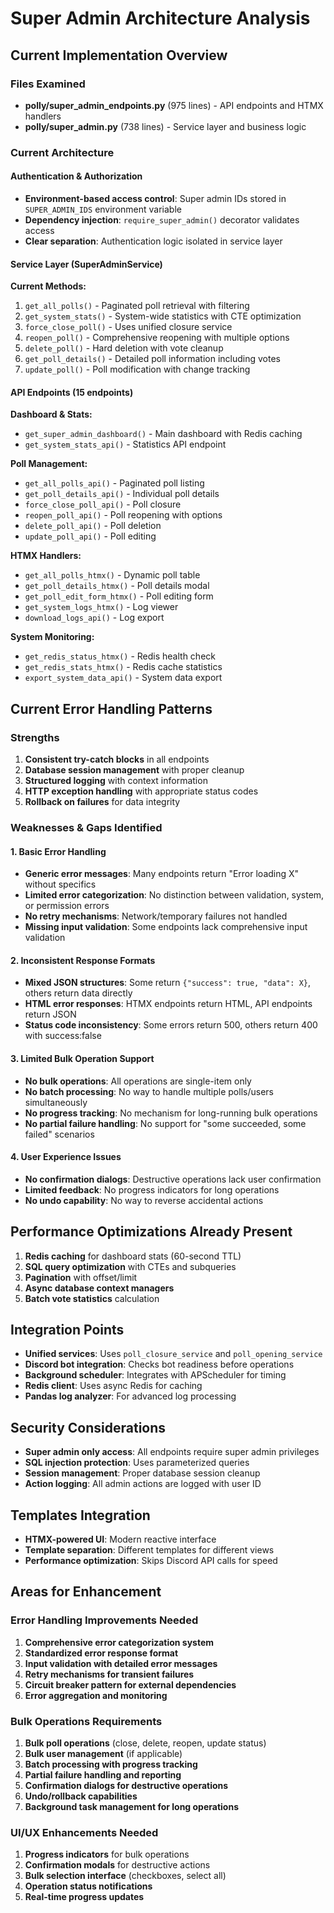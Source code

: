 # Super Admin Architecture Analysis

## Current Implementation Overview

### Files Examined
- **polly/super_admin_endpoints.py** (975 lines) - API endpoints and HTMX handlers
- **polly/super_admin.py** (738 lines) - Service layer and business logic

### Current Architecture

#### Authentication & Authorization
- **Environment-based access control**: Super admin IDs stored in `SUPER_ADMIN_IDS` environment variable
- **Dependency injection**: `require_super_admin()` decorator validates access
- **Clear separation**: Authentication logic isolated in service layer

#### Service Layer (SuperAdminService)
**Current Methods:**
1. `get_all_polls()` - Paginated poll retrieval with filtering
2. `get_system_stats()` - System-wide statistics with CTE optimization
3. `force_close_poll()` - Uses unified closure service
4. `reopen_poll()` - Comprehensive reopening with multiple options
5. `delete_poll()` - Hard deletion with vote cleanup
6. `get_poll_details()` - Detailed poll information including votes
7. `update_poll()` - Poll modification with change tracking

#### API Endpoints (15 endpoints)
**Dashboard & Stats:**
- `get_super_admin_dashboard()` - Main dashboard with Redis caching
- `get_system_stats_api()` - Statistics API endpoint

**Poll Management:**
- `get_all_polls_api()` - Paginated poll listing
- `get_poll_details_api()` - Individual poll details
- `force_close_poll_api()` - Poll closure
- `reopen_poll_api()` - Poll reopening with options
- `delete_poll_api()` - Poll deletion
- `update_poll_api()` - Poll editing

**HTMX Handlers:**
- `get_all_polls_htmx()` - Dynamic poll table
- `get_poll_details_htmx()` - Poll details modal
- `get_poll_edit_form_htmx()` - Poll editing form
- `get_system_logs_htmx()` - Log viewer
- `download_logs_api()` - Log export

**System Monitoring:**
- `get_redis_status_htmx()` - Redis health check
- `get_redis_stats_htmx()` - Redis cache statistics
- `export_system_data_api()` - System data export

## Current Error Handling Patterns

### Strengths
1. **Consistent try-catch blocks** in all endpoints
2. **Database session management** with proper cleanup
3. **Structured logging** with context information
4. **HTTP exception handling** with appropriate status codes
5. **Rollback on failures** for data integrity

### Weaknesses & Gaps Identified

#### 1. Basic Error Handling
- **Generic error messages**: Many endpoints return "Error loading X" without specifics
- **Limited error categorization**: No distinction between validation, system, or permission errors
- **No retry mechanisms**: Network/temporary failures not handled
- **Missing input validation**: Some endpoints lack comprehensive input validation

#### 2. Inconsistent Response Formats
- **Mixed JSON structures**: Some return `{"success": true, "data": X}`, others return data directly
- **HTML error responses**: HTMX endpoints return HTML, API endpoints return JSON
- **Status code inconsistency**: Some errors return 500, others return 400 with success:false

#### 3. Limited Bulk Operation Support
- **No bulk operations**: All operations are single-item only
- **No batch processing**: No way to handle multiple polls/users simultaneously
- **No progress tracking**: No mechanism for long-running bulk operations
- **No partial failure handling**: No support for "some succeeded, some failed" scenarios

#### 4. User Experience Issues
- **No confirmation dialogs**: Destructive operations lack user confirmation
- **Limited feedback**: No progress indicators for long operations
- **No undo capability**: No way to reverse accidental actions

## Performance Optimizations Already Present
1. **Redis caching** for dashboard stats (60-second TTL)
2. **SQL query optimization** with CTEs and subqueries
3. **Pagination** with offset/limit
4. **Async database context managers**
5. **Batch vote statistics** calculation

## Integration Points
- **Unified services**: Uses `poll_closure_service` and `poll_opening_service`
- **Discord bot integration**: Checks bot readiness before operations
- **Background scheduler**: Integrates with APScheduler for timing
- **Redis client**: Uses async Redis for caching
- **Pandas log analyzer**: For advanced log processing

## Security Considerations
- **Super admin only access**: All endpoints require super admin privileges
- **SQL injection protection**: Uses parameterized queries
- **Session management**: Proper database session cleanup
- **Action logging**: All admin actions are logged with user ID

## Templates Integration
- **HTMX-powered UI**: Modern reactive interface
- **Template separation**: Different templates for different views
- **Performance optimization**: Skips Discord API calls for speed

## Areas for Enhancement

### Error Handling Improvements Needed
1. **Comprehensive error categorization system**
2. **Standardized error response format**
3. **Input validation with detailed error messages**
4. **Retry mechanisms for transient failures**
5. **Circuit breaker pattern for external dependencies**
6. **Error aggregation and monitoring**

### Bulk Operations Requirements
1. **Bulk poll operations** (close, delete, reopen, update status)
2. **Bulk user management** (if applicable)
3. **Batch processing with progress tracking**
4. **Partial failure handling and reporting**
5. **Confirmation dialogs for destructive operations**
6. **Undo/rollback capabilities**
7. **Background task management for long operations**

### UI/UX Enhancements Needed
1. **Progress indicators** for bulk operations
2. **Confirmation modals** for destructive actions
3. **Bulk selection interface** (checkboxes, select all)
4. **Operation status notifications**
5. **Real-time progress updates**